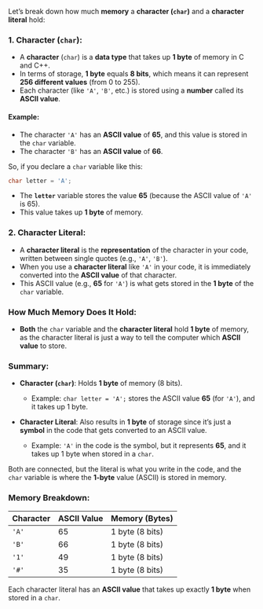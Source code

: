 Let’s break down how much **memory** a **character (`char`)** and a **character literal** hold:

### 1. **Character (`char`)**:
- A **character** (`char`) is a **data type** that takes up **1 byte** of memory in C and C++.
- In terms of storage, **1 byte** equals **8 bits**, which means it can represent **256 different values** (from 0 to 255).
- Each character (like `'A'`, `'B'`, etc.) is stored using a **number** called its **ASCII value**.

#### Example:
- The character `'A'` has an **ASCII value** of **65**, and this value is stored in the `char` variable.
- The character `'B'` has an **ASCII value** of **66**.

So, if you declare a `char` variable like this:
```cpp
char letter = 'A';
```
- The **`letter`** variable stores the value **65** (because the ASCII value of `'A'` is 65).
- This value takes up **1 byte** of memory.

### 2. **Character Literal**:
- A **character literal** is the **representation** of the character in your code, written between single quotes (e.g., `'A'`, `'B'`).
- When you use a **character literal** like `'A'` in your code, it is immediately converted into the **ASCII value** of that character.
- This ASCII value (e.g., **65** for `'A'`) is what gets stored in the **1 byte** of the `char` variable.

### How Much Memory Does It Hold:
- **Both** the `char` variable and the **character literal** hold **1 byte** of memory, as the character literal is just a way to tell the computer which **ASCII value** to store.
  
### Summary:
- **Character (`char`)**: Holds **1 byte** of memory (8 bits).
  - Example: `char letter = 'A';` stores the ASCII value **65** (for `'A'`), and it takes up 1 byte.
  
- **Character Literal**: Also results in **1 byte** of storage since it’s just a **symbol** in the code that gets converted to an ASCII value.
  - Example: `'A'` in the code is the symbol, but it represents **65**, and it takes up 1 byte when stored in a `char`.

Both are connected, but the literal is what you write in the code, and the `char` variable is where the **1-byte** value (ASCII) is stored in memory.

### **Memory Breakdown**:

| **Character**         | **ASCII Value** | **Memory (Bytes)** |
|-----------------------|-----------------|--------------------|
| `'A'`                 | 65              | 1 byte (8 bits)    |
| `'B'`                 | 66              | 1 byte (8 bits)    |
| `'1'`                 | 49              | 1 byte (8 bits)    |
| `'#'`                 | 35              | 1 byte (8 bits)    |

Each character literal has an **ASCII value** that takes up exactly **1 byte** when stored in a `char`.

